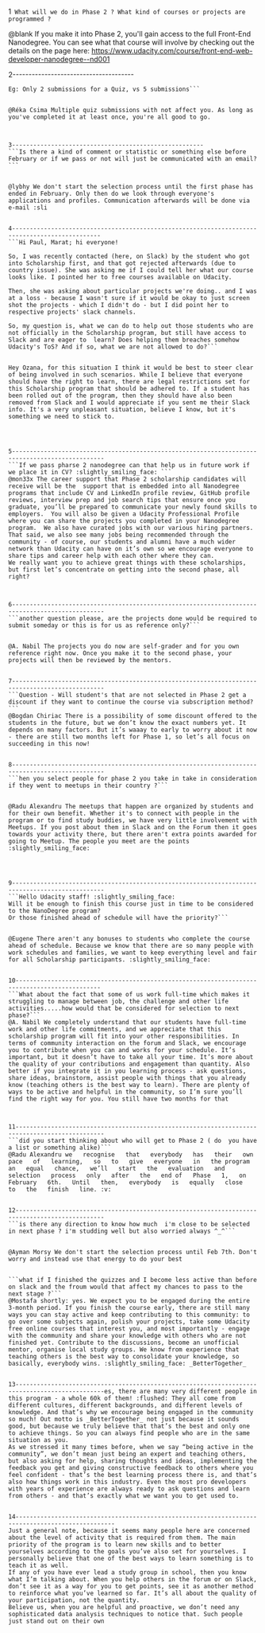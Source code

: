 1``` What will we do in Phase 2 ? What kind of courses or projects are programmed ?```


@blank If you make it into Phase 2, you'll gain access to the full Front-End Nanodegree. You can see what that course will involve by checking out the details on the page here: https://www.udacity.com/course/front-end-web-developer-nanodegree--nd001


2--------------------------------------
```QS: Are multiple Quiz submissions a negative factor when it comes to making it to phase 2?
Eg: Only 2 submissions for a Quiz, vs 5 submissions```


@Réka Csima Multiple quiz submissions with not affect you. As long as you've completed it at least once, you're all good to go.



3------------------------------------------------------
```Is there a kind of comment or statistic or something else before February or if we pass or not will just be communicated with an email?```


@lybhy We don't start the selection process until the first phase has ended in February. Only then do we look through everyone's applications and profiles. Communication afterwards will be done via e-mail :sli


4-----------------------------------------------------------------------------------------------
```Hi Paul, Marat; hi everyone! 

So, I was recently contacted (here, on Slack) by the student who got into Scholarship first, and that got rejected afterwards (due to country issue). She was asking me if I could tell her what our course looks like. I pointed her to free courses available on Udacity. 

Then, she was asking about particular projects we're doing.. and I was at a loss - because I wasn't sure if it would be okay to just screen shot the projects - which I didn't do - but I did point her to respective projects' slack channels. 

So, my question is, what we can do to help out those students who are not officially in the Scholarship program, but still have access to Slack and are eager to  learn? Does helping them breaches somehow Udacity's ToS? And if so, what we are not allowed to do?```


Hey Ozana, for this situation I think it would be best to steer clear of being involved in such scenarios. While I believe that everyone should have the right to learn, there are legal restrictions set for this Scholarship program that should be adhered to. If a student has been rolled out of the program, then they should have also been removed from Slack and I would appreciate if you sent me their Slack info. It's a very unpleasant situation, believe I know, but it's something we need to stick to.




5------------------------------------------------------------------------------------------------
```If we pass pharse 2 nanodegree can that help us in future work if we place it in CV? :slightly_smiling_face: ```
@mon33x The career support that Phase 2 scholarship candidates will receive will be the  support that is embedded into all Nanodegree programs that include CV and LinkedIn profile review, GitHub profile reviews, interview prep and job search tips that ensure once you graduate, you’ll be prepared to communicate your newly found skills to employers.  You will also be given a Udacity Professional Profile where you can share the projects you completed in your Nanodegree program.  We also have curated jobs with our various hiring partners.
That said, we also see many jobs being recommended through the community - of course, our students and alumni have a much wider network than Udacity can have on it’s own so we encourage everyone to share tips and career help with each other where they can. 
We really want you to achieve great things with these scholarships, but first let’s concentrate on getting into the second phase, all right?



6------------------------------------------------------------------------------------------------
```another question please, are the projects done would be required to submit someday or this is for us as reference only?```


@A. Nabil The projects you do now are self-grader and for you own reference right now. Once you make it to the second phase, your projects will then be reviewed by the mentors.


7------------------------------------------------------------------------------------------------
```Question - Will student's that are not selected in Phase 2 get a discount if they want to continue the course via subscription method?```
@Bogdan Chiriac There is a possibility of some discount offered to the students in the future, but we don’t know the exact numbers yet. It depends on many factors. But it’s waaay to early to worry about it now - there are still two months left for Phase 1, so let’s all focus on succeeding in this now!


8------------------------------------------------------------------------------------------------
```hen you select people for phase 2 you take in take in consideration if they went to meetups in their country ?```


@Radu Alexandru The meetups that happen are organized by students and for their own benefit. Whether it's to connect with people in the program or to find study buddies, we have very little involvement with Meetups. If you post about them in Slack and on the Forum then it goes towards your activity there, but there aren't extra points awarded for going to Meetup. The people you meet are the points :slightly_smiling_face:




9------------------------------------------------------------------------------------------------
```Hello Udacity staff! :slightly_smiling_face:
Will it be enough to finish this course just in time to be considered to the NanoDegree program?
Or those finished ahead of schedule will have the priority?```


@Eugene There aren't any bonuses to students who complete the course ahead of schedule. Because we know that there are so many people with work schedules and families, we want to keep everything level and fair for all Scholarship participants. :slightly_smiling_face:


10----------------------------------------------------------------------------------------------
```What about the fact that some of us work full-time which makes it struggling to manage between job, the challenge and other life activities.....how would that be considered for selection to next phase?```
@A. Nabil We completely understand that our students have full-time work and other life commitments, and we appreciate that this scholarship program will fit into your other responsibilities. In terms of community interaction on the forum and Slack, we encourage you to contribute when you can and works for your schedule. It’s important, but it doesn’t have to take all your time. It’s more about the quality of your contributions and engagement than quantity. Also better if you integrate it in you learning process - ask questions, share ideas, brainstorm, assist people with things that you already know (teaching others is the best way to learn). There are plenty of ways to be active and helpful in the community, so I’m sure you’ll find the right way for you. You still have two months for that



11-----------------------------------------------------------------------------------------------
```did you start thinking about who will get to Phase 2 ( do  you have a list or something alike)```
@Radu Alexandru we   recognise   that   everybody   has   their   own   pace   of   learning,   so   to   give   everyone   in   the program   an   equal   chance,   we’ll   start   the   evaluation   and   selection   process   only   after   the   end of   Phase   1,   on   February   6th.   Until   then,   everybody   is   equally   close   to   the   finish   line. :v:


12-----------------------------------------------------------------------------------------------
```is there any direction to know how much  i'm close to be selected in next phase ? i'm studding well but also worried always ^_^```


@Ayman Morsy We don't start the selection process until Feb 7th. Don't worry and instead use that energy to do your best


```what if I finished the quizzes and I become less active than before on slack and the froum would that affect my chances to pass to the next stage ?```
@Mostafa shortly: yes. We expect you to be engaged during the entire 3-month period. If you finish the course early, there are still many ways you can stay active and keep contributing to this community: to go over some subjects again, polish your projects, take some Udacity free online courses that interest you, and most importantly - engage with the community and share your knowledge with others who are not finished yet. Contribute to the discussions, become an unofficial mentor, organise local study groups. We know from experience that teaching others is the best way to consolidate your knowledge, so basically, everybody wins. :slightly_smiling_face: _BetterTogether_


13-----------------------------------------------------------------------------------------------es, there are many very different people in this program - a whole 60k of them! :flushed: They all come from different cultures, different backgrounds, and different levels of knowledge. And that’s why we encourage being engaged in the community so much! Out motto is _BetterTogether_ not just because it sounds good, but because we truly believe that that’s the best and only one to achieve things. So you can always find people who are in the same situation as you.                
As we stressed it many times before, when we say “being active in the community”, we don’t mean just being an expert and teaching others, but also asking for help, sharing thoughts and ideas, implementing the feedback you get and giving constructive feedback to others where you feel confident - that’s the best learning process there is, and that’s also how things work in this industry. Even the most pro developers with years of experience are always ready to ask questions and learn from others - and that’s exactly what we want you to get used to.


14--------------------------------------------------------------------------------------------------
Just a general note, because it seems many people here are concerned about the level of activity that is required from them. The main priority of the program is to learn new skills and to better yourselves according to the goals you’ve also set for yourselves. I personally believe that one of the best ways to learn something is to teach it as well.
If any of you have ever lead a study group in school, then you know what I’m talking about. When you help others in the forum or on Slack, don’t see it as a way for you to get points, see it as another method to reinforce what you’ve learned so far. It’s all about the quality of your participation, not the quantity.
Believe us, when you are helpful and proactive, we don’t need any sophisticated data analysis techniques to notice that. Such people just stand out on their own
